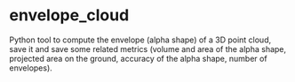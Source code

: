 # envelope_cloud
Python tool to compute the envelope (alpha shape) of a 3D point cloud, save it and  save some related metrics (volume and area of the alpha shape, projected area on the ground, accuracy of the alpha shape, number of envelopes).
